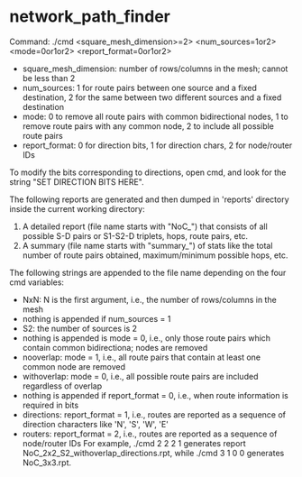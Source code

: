 # network_path_finder

Command: ./cmd <square_mesh_dimension>=2> <num_sources=1or2> <mode=0or1or2> <report_format=0or1or2>

- square_mesh_dimension: number of rows/columns in the mesh; cannot be less than 2
- num_sources: 1 for route pairs between one source and a fixed destination, 2 for the same between two different sources and a fixed destination
- mode: 0 to remove all route pairs with common bidirectional nodes, 1 to remove route pairs with any common node, 2 to include all possible route pairs
- report_format: 0 for direction bits, 1 for direction chars, 2 for node/router IDs

To modify the bits corresponding to directions, open cmd, and look for the string "SET DIRECTION BITS HERE".

The following reports are generated and then dumped in 'reports' directory inside the current working directory:
1. A detailed report (file name starts with "NoC_") that consists of all possible S-D pairs or S1-S2-D triplets, hops, route pairs, etc.
2. A summary (file name starts with "summary_") of stats like the total number of route pairs obtained, maximum/minimum possible hops, etc.

The following strings are appended to the file name depending on the four cmd variables:
- NxN: N is the first argument, i.e., the number of rows/columns in the mesh
- nothing is appended if num_sources = 1
- S2: the number of sources is 2
- nothing is appended is mode = 0, i.e., only those route pairs which contain common bidirectiona; nodes are removed
- nooverlap: mode = 1, i.e., all route pairs that contain at least one common node are removed
- withoverlap: mode = 0, i.e., all possible route pairs are included regardless of overlap
- nothing is appended if report_format = 0, i.e., when route information is required in bits
- directions: report_format = 1, i.e., routes are reported as a sequence of direction characters like 'N', 'S', 'W', 'E'
- routers: report_format = 2, i.e., routes are reported as a sequence of node/router IDs
For example, ./cmd 2 2 2 1 generates report NoC_2x2_S2_withoverlap_directions.rpt, while ./cmd 3 1 0 0 generates NoC_3x3.rpt.
